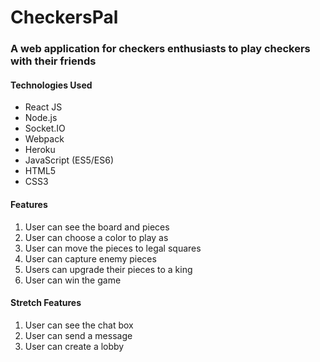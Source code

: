 # CheckersPal

### A web application for checkers enthusiasts to play checkers with their friends


#### Technologies Used
* React JS
* Node.js
* Socket<span></span>.IO
* Webpack
* Heroku
* JavaScript (ES5/ES6)
* HTML5
* CSS3

#### Features
1. User can see the board and pieces
2. User can choose a color to play as
3. User can move the pieces to legal squares
4. User can capture enemy pieces
5. Users can upgrade their pieces to a king
6. User can win the game

#### Stretch Features
1. User can see the chat box
2. User can send a message
3. User can create a lobby
